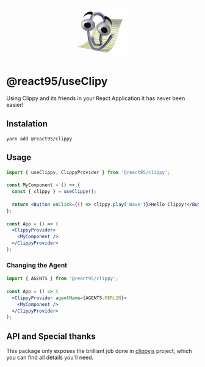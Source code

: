 <p align="center">
  <img width="145" height="141" src="Clippy.gif" alt="Clippy agent">
</p>

# @react95/useClipy

Using Clippy and its friends in your React Application it has never been easier!

## Instalation

```
yarn add @react95/clippy
```

## Usage

```jsx
import { useClippy, ClippyProvider } from '@react95/clippy';

const MyComponent = () => {
  const { clippy } = useClippy();

  return <Button onClick={() => clippy.play('Wave')}>Hello Clippy!</Button>;
};

const App = () => (
  <ClippyProvider>
    <MyComponent />
  </ClippyProvider>
);
```

### Changing the Agent

```jsx
import { AGENTS } from '@react95/clippy';

const App = () => (
  <ClippyProvider agentName={AGENTS.MERLIN}>
    <MyComponent />
  </ClippyProvider>
);
```

## API and Special thanks

This package only exposes the brilliant job done in
[clippyjs](https://github.com/pi0/clippyjs) project, which you can find all details you'll need.
